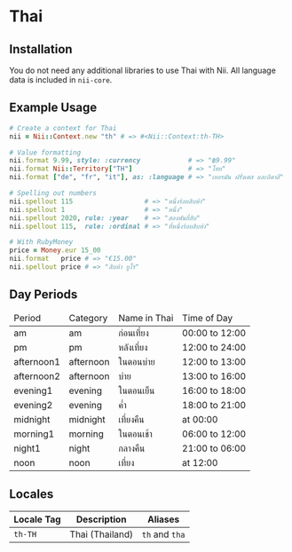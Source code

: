 <!-- This file has been generated. Source: src/docs/languages/_template.md.erb -->

# Thai

## Installation

You do not need any additional libraries to use Thai with Nii.
All language data is included in `nii-core`.

## Example Usage

``` ruby
# Create a context for Thai
nii = Nii::Context.new "th" # => #<Nii::Context:th-TH>

# Value formatting
nii.format 9.99, style: :currency            # => "฿9.99"
nii.format Nii::Territory["TH"]              # => "ไทย"
nii.format ["de", "fr", "it"], as: :language # => "เยอรมัน ฝรั่งเศส และอิตาลี"

# Spelling out numbers
nii.spellout 115                  # => "หนึ่ง​ร้อย​สิบ​ห้า"
nii.spellout 1                    # => "หนึ่ง"
nii.spellout 2020, rule: :year    # => "สอง​พัน​ยี่​สิบ"
nii.spellout 115,  rule: :ordinal # => "ที่​หนึ่ง​ร้อย​สิบ​ห้า"

# With RubyMoney
price = Money.eur 15_00
nii.format   price # => "€15.00"
nii.spellout price # => "สิบ​ห้า ยูโร"
```

## Day Periods


<table>
  <thead>
    <tr>
      <td>Period</td>
      <td>Category</td>
      <td>Name in Thai</td>
      <td>Time of Day</td>
    </tr>
  </thead>
  <tbody>
    <tr>
      <td>am</td>
      <td>am</td>
      <td>ก่อนเที่ยง</td>
      <td>00:00 to 12:00</td>
    </tr>
    <tr>
      <td>pm</td>
      <td>pm</td>
      <td>หลังเที่ยง</td>
      <td>12:00 to 24:00</td>
    </tr>
    <tr>
      <td>afternoon1</td>
      <td>afternoon</td>
      <td>ในตอนบ่าย</td>
      <td>12:00 to 13:00</td>
    </tr>
    <tr>
      <td>afternoon2</td>
      <td>afternoon</td>
      <td>บ่าย</td>
      <td>13:00 to 16:00</td>
    </tr>
    <tr>
      <td>evening1</td>
      <td>evening</td>
      <td>ในตอนเย็น</td>
      <td>16:00 to 18:00</td>
    </tr>
    <tr>
      <td>evening2</td>
      <td>evening</td>
      <td>ค่ำ</td>
      <td>18:00 to 21:00</td>
    </tr>
    <tr>
      <td>midnight</td>
      <td>midnight</td>
      <td>เที่ยงคืน</td>
      <td>at 00:00</td>
    </tr>
    <tr>
      <td>morning1</td>
      <td>morning</td>
      <td>ในตอนเช้า</td>
      <td>06:00 to 12:00</td>
    </tr>
    <tr>
      <td>night1</td>
      <td>night</td>
      <td>กลางคืน</td>
      <td>21:00 to 06:00</td>
    </tr>
    <tr>
      <td>noon</td>
      <td>noon</td>
      <td>เที่ยง</td>
      <td>at 12:00</td>
    </tr>
  </tbody>
</table>



## Locales

<table>
  <thead>
    <tr>
      <th>Locale Tag</th>
      <th>Description</th>
      <th>Aliases</th>
    </tr>
  </thead>
  <tbody>
    <tr>
      <td><code>th-TH</code></td>
      <td>Thai (Thailand)</td>
      <td><code>th</code> and <code>tha</code></td>
    </tr>
  </tbody>
</table>

